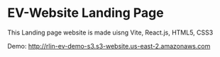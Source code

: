 # EV-Website Landing Page

This Landing page website is made uisng Vite, React.js, HTML5, CSS3

Demo: http://rlin-ev-demo-s3.s3-website.us-east-2.amazonaws.com
